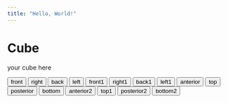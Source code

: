 ```yaml
---
title: "Hello, World!"
---
```


# Cube

your cube here

<infinity-cube vertical="0" horizontal="0">
	<button slot="horizontal">front</button>
	<button slot="horizontal">right</button>
	<button slot="horizontal">back</button>
	<button slot="horizontal">left</button>
	<button slot="horizontal">front1</button>
	<button slot="horizontal">right1</button>
	<button slot="horizontal">back1</button>
	<button slot="horizontal">left1</button>
	<button slot="vertical">anterior</button>
	<button slot="vertical">top</button>
	<button slot="vertical">posterior</button>
	<button slot="vertical">bottom</button>
	<button slot="vertical">anterior2</button>
	<button slot="vertical">top1</button>
	<button slot="vertical">posterior2</button>
	<button slot="vertical">bottom2</button>
</infinity-cube>
